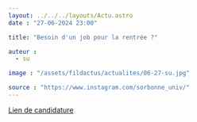```yaml
---
layout: ../../../layouts/Actu.astro
date : "27-06-2024 23:00"

title: "Besoin d'un job pour la rentrée ?"

auteur :
  - su

image : "/assets/fildactus/actualites/06-27-su.jpg"

source : "https://www.instagram.com/sorbonne_univ/"
---
```


[Lien de candidature](https://emploisetudiants.sorbonne-universite.fr/accueil-emplois-su)